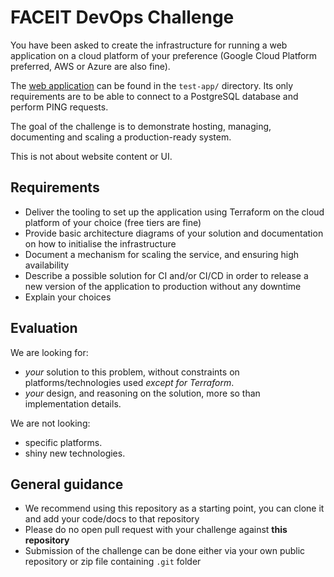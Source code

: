 # FACEIT DevOps Challenge

You have been asked to create the infrastructure for running a web application on a cloud platform of your preference (Google Cloud Platform preferred, AWS or Azure are also fine).

The [web application](test-app/README.md) can be found in the `test-app/` directory. Its only requirements are to be able to connect to a PostgreSQL database and perform PING requests.    

The goal of the challenge is to demonstrate hosting, managing, documenting and scaling a production-ready system.

This is not about website content or UI.

## Requirements

- Deliver the tooling to set up the application using Terraform on the cloud platform of your choice (free tiers are fine)
- Provide basic architecture diagrams of your solution and documentation on how to initialise the infrastructure
- Document a mechanism for scaling the service, and ensuring high availability
- Describe a possible solution for CI and/or CI/CD in order to release a new version of the application to production without any downtime
- Explain your choices

## Evaluation

We are looking for:

- _your_ solution to this problem, without constraints on platforms/technologies used _except for Terraform_.
- _your_ design, and reasoning on the solution, more so than implementation details.

We are not looking:

- specific platforms.
- shiny new technologies.

## General guidance

- We recommend using this repository as a starting point, you can clone it and add your code/docs to that repository
- Please do no open pull request with your challenge against **this repository**
- Submission of the challenge can be done either via your own public repository or zip file containing `.git` folder
